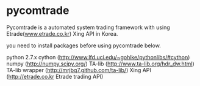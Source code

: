 pycomtrade
==========

Pycomtrade is a automated system trading framework with using Etrade(www.etrade.co.kr) Xing API in Korea.

you need to install packages before using pycomtrade below.

python 2.7.x 
cython (http://www.lfd.uci.edu/~gohlke/pythonlibs/#cython)
numpy (http://numpy.scipy.org/)
TA-lib (http://www.ta-lib.org/hdr_dw.html)
TA-lib wrapper (http://mrjbq7.github.com/ta-lib/)
Xing API (http://etrade.co.kr Etrade trading API) 

